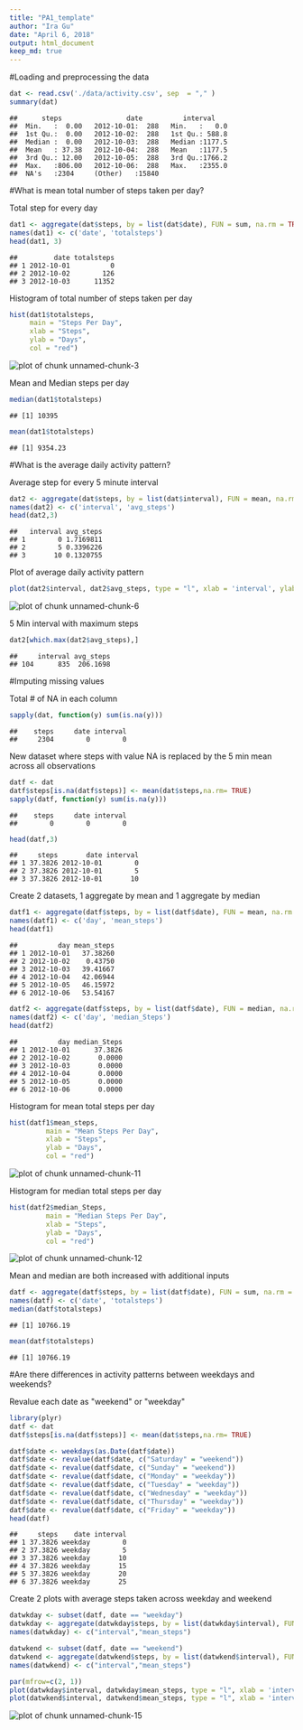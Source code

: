 ```yaml
---
title: "PA1_template"
author: "Ira Gu"
date: "April 6, 2018"
output: html_document
keep_md: true 
---
```


#Loading and preprocessing the data


```r
dat <- read.csv('./data/activity.csv', sep  = "," )
summary(dat)
```

```
##      steps                date          interval     
##  Min.   :  0.00   2012-10-01:  288   Min.   :   0.0  
##  1st Qu.:  0.00   2012-10-02:  288   1st Qu.: 588.8  
##  Median :  0.00   2012-10-03:  288   Median :1177.5  
##  Mean   : 37.38   2012-10-04:  288   Mean   :1177.5  
##  3rd Qu.: 12.00   2012-10-05:  288   3rd Qu.:1766.2  
##  Max.   :806.00   2012-10-06:  288   Max.   :2355.0  
##  NA's   :2304     (Other)   :15840
```

#What is mean total number of steps taken per day?

Total step for every day


```r
dat1 <- aggregate(dat$steps, by = list(dat$date), FUN = sum, na.rm = TRUE)
names(dat1) <- c('date', 'totalsteps')
head(dat1, 3)
```

```
##         date totalsteps
## 1 2012-10-01          0
## 2 2012-10-02        126
## 3 2012-10-03      11352
```

Histogram of total number of steps taken per day


```r
hist(dat1$totalsteps,
     main = "Steps Per Day",
     xlab = "Steps",
     ylab = "Days",
     col = "red")
```

![plot of chunk unnamed-chunk-3](figure/unnamed-chunk-3-1.png)

Mean and Median steps per day


```r
median(dat1$totalsteps)
```

```
## [1] 10395
```

```r
mean(dat1$totalsteps)
```

```
## [1] 9354.23
```

#What is the average daily activity pattern?

Average step for every 5 minute interval


```r
dat2 <- aggregate(dat$steps, by = list(dat$interval), FUN = mean, na.rm = TRUE)
names(dat2) <- c('interval', 'avg_steps')
head(dat2,3)
```

```
##   interval avg_steps
## 1        0 1.7169811
## 2        5 0.3396226
## 3       10 0.1320755
```

Plot of average daily activity pattern


```r
plot(dat2$interval, dat2$avg_steps, type = "l", xlab = 'interval', ylab = "avg_Steps")
```

![plot of chunk unnamed-chunk-6](figure/unnamed-chunk-6-1.png)

5 Min interval with maximum steps


```r
dat2[which.max(dat2$avg_steps),]
```

```
##     interval avg_steps
## 104      835  206.1698
```


#Imputing missing values

Total # of NA in each column


```r
sapply(dat, function(y) sum(is.na(y)))
```

```
##    steps     date interval 
##     2304        0        0
```

New dataset where steps with value NA is replaced by the 5 min mean across all observations


```r
datf <- dat
datf$steps[is.na(datf$steps)] <- mean(dat$steps,na.rm= TRUE)
sapply(datf, function(y) sum(is.na(y)))
```

```
##    steps     date interval 
##        0        0        0
```

```r
head(datf,3)
```

```
##     steps       date interval
## 1 37.3826 2012-10-01        0
## 2 37.3826 2012-10-01        5
## 3 37.3826 2012-10-01       10
```

Create 2 datasets, 1 aggregate by mean and 1 aggregate by median 


```r
datf1 <- aggregate(datf$steps, by = list(datf$date), FUN = mean, na.rm = TRUE)
names(datf1) <- c('day', 'mean_steps')
head(datf1)
```

```
##          day mean_steps
## 1 2012-10-01   37.38260
## 2 2012-10-02    0.43750
## 3 2012-10-03   39.41667
## 4 2012-10-04   42.06944
## 5 2012-10-05   46.15972
## 6 2012-10-06   53.54167
```

```r
datf2 <- aggregate(datf$steps, by = list(datf$date), FUN = median, na.rm = TRUE)
names(datf2) <- c('day', 'median_Steps')
head(datf2)
```

```
##          day median_Steps
## 1 2012-10-01      37.3826
## 2 2012-10-02       0.0000
## 3 2012-10-03       0.0000
## 4 2012-10-04       0.0000
## 5 2012-10-05       0.0000
## 6 2012-10-06       0.0000
```

Histogram for mean total steps per day


```r
hist(datf1$mean_steps,
         main = "Mean Steps Per Day",
         xlab = "Steps",
         ylab = "Days",
         col = "red")
```

![plot of chunk unnamed-chunk-11](figure/unnamed-chunk-11-1.png)

Histogram for median total steps per day


```r
hist(datf2$median_Steps,
         main = "Median Steps Per Day",
         xlab = "Steps",
         ylab = "Days",
         col = "red")
```

![plot of chunk unnamed-chunk-12](figure/unnamed-chunk-12-1.png)

Mean and median are both increased with additional inputs


```r
datf <- aggregate(datf$steps, by = list(datf$date), FUN = sum, na.rm = TRUE)
names(datf) <- c('date', 'totalsteps')
median(datf$totalsteps)
```

```
## [1] 10766.19
```

```r
mean(datf$totalsteps)
```

```
## [1] 10766.19
```

#Are there differences in activity patterns between weekdays and weekends?

Revalue each date as "weekend" or "weekday"


```r
library(plyr)
datf <- dat
datf$steps[is.na(datf$steps)] <- mean(dat$steps,na.rm= TRUE)

datf$date <- weekdays(as.Date(datf$date))
datf$date <- revalue(datf$date, c("Saturday" = "weekend"))
datf$date <- revalue(datf$date, c("Sunday" = "weekend"))
datf$date <- revalue(datf$date, c("Monday" = "weekday"))
datf$date <- revalue(datf$date, c("Tuesday" = "weekday"))
datf$date <- revalue(datf$date, c("Wednesday" = "weekday"))
datf$date <- revalue(datf$date, c("Thursday" = "weekday"))
datf$date <- revalue(datf$date, c("Friday" = "weekday"))
head(datf)
```

```
##     steps    date interval
## 1 37.3826 weekday        0
## 2 37.3826 weekday        5
## 3 37.3826 weekday       10
## 4 37.3826 weekday       15
## 5 37.3826 weekday       20
## 6 37.3826 weekday       25
```

Create 2 plots with average steps taken across weekday and weekend

```r
datwkday <- subset(datf, date == "weekday")
datwkday <- aggregate(datwkday$steps, by = list(datwkday$interval), FUN = mean, na.rm = TRUE)
names(datwkday) <- c("interval","mean_steps")

datwkend <- subset(datf, date == "weekend")
datwkend <- aggregate(datwkend$steps, by = list(datwkend$interval), FUN = mean, na.rm = TRUE)
names(datwkend) <- c("interval","mean_steps")

par(mfrow=c(2, 1))
plot(datwkday$interval, datwkday$mean_steps, type = "l", xlab = 'interval', ylab = "avg_Steps", main = 'Weekday')
plot(datwkend$interval, datwkend$mean_steps, type = "l", xlab = 'interval', ylab = "avg_Steps", main = 'Weekend')
```

![plot of chunk unnamed-chunk-15](figure/unnamed-chunk-15-1.png)
